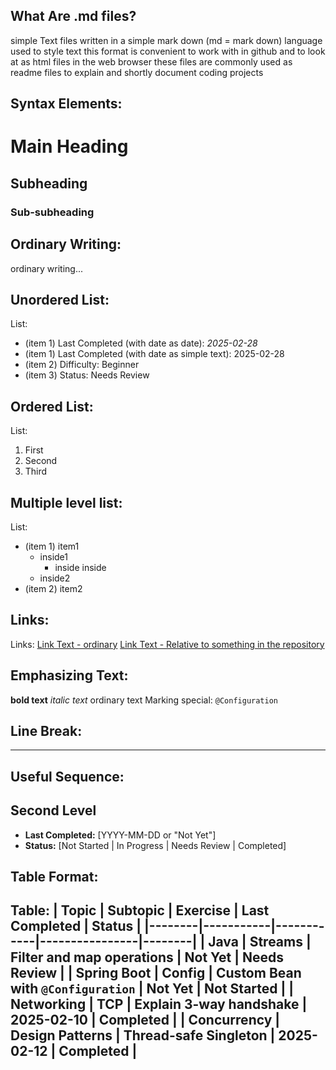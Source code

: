 ## What Are .md files?
simple Text files written in a simple mark down (md = mark down) language used to style text
this format is convenient to work with in github and to look at as html files in the web browser
these files are commonly used as readme files to explain and shortly document coding projects

## Syntax Elements:

# Main Heading
## Subheading
### Sub-subheading

## Ordinary Writing:
ordinary writing...

## Unordered List:
List:
- (item 1) Last Completed (with date as date): _2025-02-28_
- (item 1) Last Completed (with date as simple text): 2025-02-28
- (item 2) Difficulty: Beginner
- (item 3) Status: Needs Review

## Ordered List:
List:
1. First
2. Second
3. Third

## Multiple level list:
List:
- (item 1) item1
  - inside1
    - inside inside
  - inside2
- (item 2) item2

## Links:
Links:
[Link Text - ordinary](https://www.google.com)
[Link Text - Relative to something in the repository](Java/Streams/Filter_Map/tracking.md)

## Emphasizing Text:
**bold text**
*italic text*
ordinary text
Marking special: `@Configuration`

## Line Break:
---

## Useful Sequence:
## Second Level
- **Last Completed:** [YYYY-MM-DD or "Not Yet"]
- **Status:** [Not Started | In Progress | Needs Review | Completed]

## Table Format:
Table:
| Topic | Subtopic | Exercise | Last Completed | Status |
|--------|-----------|------------|----------------|--------|
| Java | Streams | Filter and map operations | Not Yet | Needs Review |
| Spring Boot | Config | Custom Bean with `@Configuration` | Not Yet | Not Started |
| Networking | TCP | Explain 3-way handshake | 2025-02-10 | Completed |
| Concurrency | Design Patterns | Thread-safe Singleton | 2025-02-12 | Completed |
---